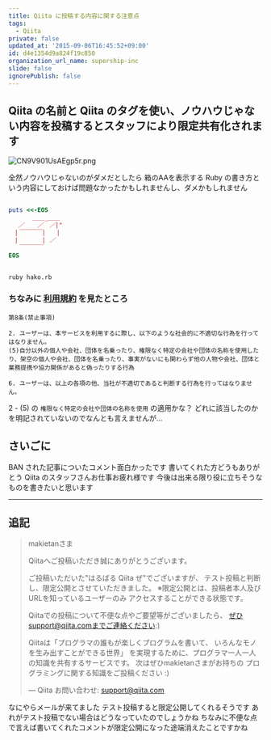 ```yaml
---
title: Qiita に投稿する内容に関する注意点
tags:
  - Qiita
private: false
updated_at: '2015-09-06T16:45:52+09:00'
id: d4e1354d9a824f19c850
organization_url_name: supership-inc
slide: false
ignorePublish: false
---
```

## Qiita の名前と Qiita のタグを使い、ノウハウじゃない内容を投稿するとスタッフにより限定共有化されます

![CN9V901UsAEgp5r.png](https://qiita-image-store.s3.amazonaws.com/0/30241/b07a7ae0-5258-9489-2b4c-faa5dc0d07f1.png)

全然ノウハウじゃないのがダメだとしたら
箱のAAを表示する Ruby の書き方という内容にしておけば問題なかったかもしれませんし、ダメかもしれません

```ruby:hako.rb

puts <<-EOS
　     ＿＿_＿＿
　 ／ 　 ／　／|"
　|￣￣￣￣|   |
　|　　　　| ／
　 ￣￣￣￣
EOS
```

```bash:実行方法

ruby hako.rb
```

### ちなみに [利用規約](http://qiita.com/terms) を見たところ

```
第8条(禁止事項) 

2. ユーザーは、本サービスを利用するに際し、以下のような社会的に不適切な行為を行ってはなりません。
(5)自分以外の個人や会社、団体を名乗ったり、権限なく特定の会社や団体の名称を使用したり、架空の個人や会社、団体を名乗ったり、事実がないにも関わらず他の人物や会社、団体と業務提携や協力関係があると偽ったりする行為

6. ユーザーは、以上の各項の他、当社が不適切であると判断する行為を行ってはなりません。
```

2 - (5) の `権限なく特定の会社や団体の名称を使用` の適用かな？
どれに該当したのかを明記されていないのでなんとも言えませんが...


## さいごに

BAN された記事についたコメント面白かったです
書いてくれた方どうもありがとう
Qiita のスタッフさんお仕事お疲れ様です
今後は出来る限り役に立ちそうなものを書きたいと思います

---

## 追記

> makietanさま
> 
> Qiitaへご投稿いただき誠にありがとうございます。
> 
> ご投稿いただいた"はるばる Qiita ぜ"でございますが、
> テスト投稿と判断し、限定公開とさせていただきました。
> ※限定公開とは、投稿者本人及びURLを知っているユーザーのみ
>    アクセスすることができる状態です。
> 
> Qiitaでの投稿について不便な点やご要望等がございましたら、
> ぜひsupport@qiita.comまでご連絡ください:)
> 
> Qiitaは「プログラマの誰もが楽しくプログラムを書いて、
> いろんなモノを生み出すことができる世界」
> を実現するために、プログラマ一人一人の知識を共有するサービスです。
> 次はぜひmakietanさまがお持ちの
> プログラミングに関する知識をご投稿ください :)
> 
> —
> Qiita
> お問い合わせ: support@qiita.com

なにやらメールが来てました
テスト投稿すると限定公開してくれるそうです
あれがテスト投稿でない場合はどうなっていたのでしょうかね
ちなみに不便な点で言えば書いてくれたコメントが限定公開になった途端消えたことですかね
